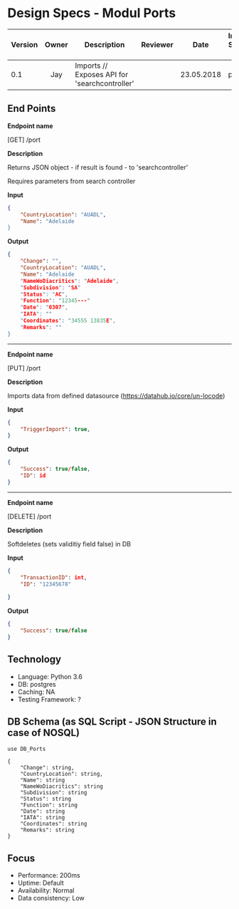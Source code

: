 # Design Specs - Modul Ports
| Version       | Owner         | Description   | Reviewer  | Date  |  Internal Service name  | 
| -             | :-:           | -             | -         | -     | -         | 
| 0.1           | Jay           |  Imports // Exposes API for 'searchcontroller'             |           |    23.05.2018   |ports   |

## End Points

**Endpoint name**

[GET] /port 

**Description**

Returns JSON object - if result is found - to 'searchcontroller'

Requires parameters from search controller

**Input**
```JSON
{
    "CountryLocation": "AUADL",
    "Name": "Adelaide
}
  ```
  
**Output**
```JSON
{
    "Change": "",
    "CountryLocation": "AUADL",
    "Name": "Adelaide
    "NameWoDiacritics": "Adelaide",
    "Subdivision": "SA"
    "Status": "AC",
    "Function": "12345---"
    "Date": "0307",
    "IATA": ""
    "Coordinates": "34555 13835E",
    "Remarks": ""
}
  ```
________________________________________

**Endpoint name**
  
[PUT] /port 

**Description**

Imports data from defined datasource (https://datahub.io/core/un-locode)

**Input**

```JSON
{
    "TriggerImport": true,
}
  ```
**Output**

```JSON
{
    "Success": true/false,
    "ID": id
}
  ```
________________________________________

**Endpoint name**
  
[DELETE] /port 

**Description**

Softdeletes (sets validitiy field false) in DB 

**Input**

```JSON
{
    "TransactionID": int,
    "ID": "12345678"
   
}
  ```
**Output**

```JSON
{
    "Success": true/false
}
  ```
## Technology

* Language: Python 3.6
* DB: postgres
* Caching: NA
* Testing Framework: ?

## DB Schema (as SQL Script - JSON Structure in case of NOSQL)
```NOSQL
use DB_Ports

{
    "Change": string,
    "CountryLocation": string,
    "Name": string
    "NameWoDiacritics": string
    "Subdivision": string
    "Status": string
    "Function": string
    "Date": string
    "IATA": string
    "Coordinates": string
    "Remarks": string
}
```
## Focus
* Performance: 200ms
* Uptime: Default
* Availability: Normal
* Data consistency: Low


